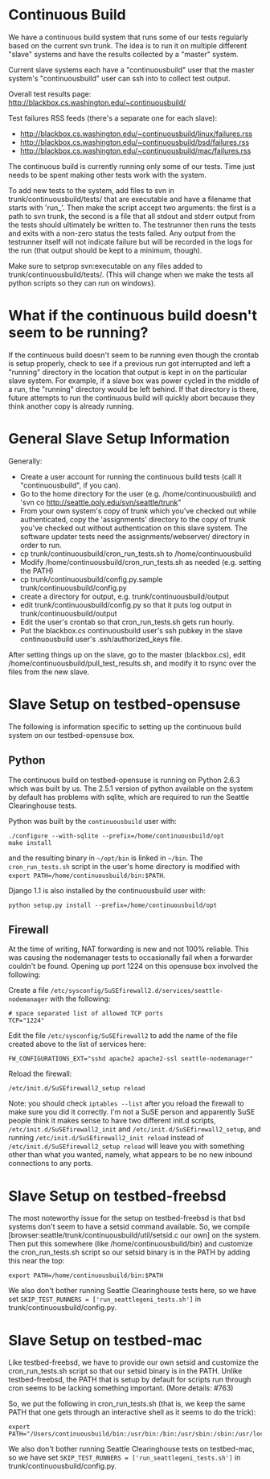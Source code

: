 # Continuous Build

We have a continuous build system that runs some of our tests regularly based on the current svn trunk. The idea is to run it on multiple different "slave" systems and have the results collected by a "master" system.

Current slave systems each have a "continuousbuild" user that the master system's "continuousbuild" user can ssh into to collect test output.

Overall test results page: http://blackbox.cs.washington.edu/~continuousbuild/

Test failures RSS feeds (there's a separate one for each slave):
  * http://blackbox.cs.washington.edu/~continuousbuild/linux/failures.rss
  * http://blackbox.cs.washington.edu/~continuousbuild/bsd/failures.rss
  * http://blackbox.cs.washington.edu/~continuousbuild/mac/failures.rss

The continuous build is currently running only some of our tests. Time just needs to be spent making other tests work with the system.

To add new tests to the system, add files to svn in trunk/continuousbuild/tests/ that are executable and have a filename that starts with 'run_'. Then make the script accept two arguments: the first is a path to svn trunk, the second is a file that all stdout and stderr output from the tests should ultimately be written to. The testrunner then runs the tests and exits with a non-zero status the tests failed. Any output from the testrunner itself will not indicate failure but will be recorded in the logs for the run (that output should be kept to a minimum, though).

Make sure to setprop svn:executable on any files added to trunk/continuousbuild/tests/. (This will change when we make the tests all python scripts so they can run on windows).

# What if the continuous build doesn't seem to be running?

If the continuous build doesn't seem to be running even though the crontab is setup properly, check to see if a previous run got interrupted and left a "running" directory in the location that output is kept in on the particular slave system. For example, if a slave box was power cycled in the middle of a run, the "running" directory would be left behind. If that directory is there, future attempts to run the continuous build will quickly abort because they think another copy is already running.

# General Slave Setup Information

Generally:
  * Create a user account for running the continuous build tests (call it "continuousbuild", if you can).
  * Go to the home directory for the user (e.g. /home/continuousbuild) and 'svn co http://seattle.poly.edu/svn/seattle/trunk"
  * From your own system's copy of trunk which you've checked out while authenticated, copy the 'assignments' directory to the copy of trunk you've checked out without authentication on this slave system. The software updater tests need the assignments/webserver/ directory in order to run.
  * cp trunk/continuousbuild/cron_run_tests.sh to /home/continuousbuild
  * Modify /home/continuousbuild/cron_run_tests.sh as needed (e.g. setting the PATH)
  * cp trunk/continuousbuild/config.py.sample trunk/continuousbuild/config.py
  * create a directory for output, e.g. trunk/continuousbuild/output
  * edit trunk/continuousbuild/config.py so that it puts log output in trunk/continuousbuild/output
  * Edit the user's crontab so that cron_run_tests.sh gets run hourly.
  * Put the blackbox.cs continuousbuild user's ssh pubkey in the slave continuousbuild user's .ssh/authorized_keys file.

After setting things up on the slave, go to the master (blackbox.cs), edit /home/continuousbuild/pull_test_results.sh, and modify it to rsync over the files from the new slave.

# Slave Setup on testbed-opensuse

The following is information specific to setting up the continuous build system on our testbed-opensuse box.

## Python

The continuous build on testbed-opensuse is running on Python 2.6.3 which was built by us. The 2.5.1 version of python available on the system by default has problems with sqlite, which are required to run the Seattle Clearinghouse tests.

Python was built by the `continuousbuild` user with:

```
./configure --with-sqlite --prefix=/home/continuousbuild/opt
make install
```

and the resulting binary in `~/opt/bin` is linked in `~/bin`. The `cron_run_tests.sh` script in the user's home directory is modified with `export PATH=/home/continuousbuild/bin:$PATH`.

Django 1.1 is also installed by the continuousbuild user with:

```
python setup.py install --prefix=/home/continuousbuild/opt
```

## Firewall

At the time of writing, NAT forwarding is new and not 100% reliable. This was causing the nodemanager tests to occasionally fail when a forwarder couldn't be found. Opening up port 1224 on this opensuse box involved the following:

Create a file `/etc/sysconfig/SuSEfirewall2.d/services/seattle-nodemanager` with the following:

```
# space separated list of allowed TCP ports
TCP="1224"
```

Edit the file `/etc/sysconfig/SuSEfirewall2` to add the name of the file created above to the list of services here:

```
FW_CONFIGURATIONS_EXT="sshd apache2 apache2-ssl seattle-nodemanager"
```

Reload the firewall:

```
/etc/init.d/SuSEfirewall2_setup reload
```

Note: you should check `iptables --list` after you reload the firewall to make sure you did it correctly. I'm not a SuSE person and apparently SuSE people think it makes sense to have two different init.d scripts, `/etc/init.d/SuSEfirewall2_init` and `/etc/init.d/SuSEfirewall2_setup`, and running `/etc/init.d/SuSEfirewall2_init reload` instead of `/etc/init.d/SuSEfirewall2_setup reload` will leave you with something other than what you wanted, namely, what appears to be no new inbound connections to any ports.

# Slave Setup on testbed-freebsd

The most noteworthy issue for the setup on testbed-freebsd is that bsd systems don't seem to have a setsid command available. So, we compile [browser:seattle/trunk/continuousbuild/util/setsid.c our own] on the system. Then put this somewhere (like /home/continuousbuild/bin) and customize the cron_run_tests.sh script so our setsid binary is in the PATH by adding this near the top:

```
export PATH=/home/continuousbuild/bin:$PATH
```

We also don't bother running Seattle Clearinghouse tests here, so we have set `SKIP_TEST_RUNNERS = ['run_seattlegeni_tests.sh']` in trunk/continuousbuild/config.py.

# Slave Setup on testbed-mac

Like testbed-freebsd, we have to provide our own setsid and customize the cron_run_tests.sh script so that our setsid binary is in the PATH. Unlike testbed-freebsd, the PATH that is setup by default for scripts run through cron seems to be lacking something important. (More details: #763)

So, we put the following in cron_run_tests.sh (that is, we keep the same PATH that one gets through an interactive shell as it seems to do the trick):

```
export PATH="/Users/continuousbuild/bin:/usr/bin:/bin:/usr/sbin:/sbin:/usr/local/bin:/usr/X11/bin"
```

We also don't bother running Seattle Clearinghouse tests on testbed-mac, so we have set `SKIP_TEST_RUNNERS = ['run_seattlegeni_tests.sh']` in trunk/continuousbuild/config.py.
